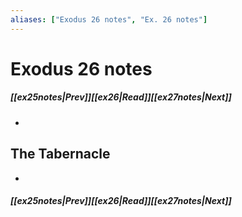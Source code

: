 ```yaml
---
aliases: ["Exodus 26 notes", "Ex. 26 notes"]
---
```

# Exodus 26 notes
##### <span class=arrow-left></span>[[ex25notes|Prev]]<span class=navigation-separator></span>[[ex26|Read]]<span class=navigation-separator></span>[[ex27notes|Next]]<span class=arrow-right></span>
- 
## The Tabernacle
- 
##### <span class=arrow-left></span>[[ex25notes|Prev]]<span class=navigation-separator></span>[[ex26|Read]]<span class=navigation-separator></span>[[ex27notes|Next]]<span class=arrow-right></span>